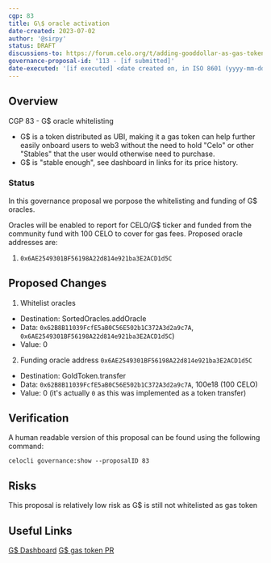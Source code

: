 ```yaml
---
cgp: 83
title: G\$ oracle activation
date-created: 2023-07-02
author: '@sirpy'
status: DRAFT
discussions-to: https://forum.celo.org/t/adding-gooddollar-as-gas-token-on-celo/5383
governance-proposal-id: '113 - [if submitted]'
date-executed: '[if executed] <date created on, in ISO 8601 (yyyy-mm-dd) format>'
---
```

## Overview

CGP 83 - G\$ oracle whitelisting

* G\$ is a token distributed as UBI, making it a gas token can help further easily onboard users to web3 without the need to hold "Celo" or other "Stables" that the user would otherwise need to purchase.
* G\$ is "stable enough", see dashboard in links for its price history.

### Status

In this governance proposal we porpose the whitelisting and funding of G\$ oracles.

Oracles will be enabled to report for CELO/G\$ ticker and funded from the community fund with 100 CELO to cover for gas fees. Proposed oracle addresses are:
1. `0x6AE2549301BF56198A22d814e921ba3E2ACD1d5C`

## Proposed Changes

1. Whitelist oracles
  - Destination: SortedOracles.addOracle
  - Data: `0x62B8B11039FcfE5aB0C56E502b1C372A3d2a9c7A`, `0x6AE2549301BF56198A22d814e921ba3E2ACD1d5C`)
  - Value: 0
2. Funding oracle address `0x6AE2549301BF56198A22d814e921ba3E2ACD1d5C`
  - Destination: GoldToken.transfer
  - Data: `0x62B8B11039FcfE5aB0C56E502b1C372A3d2a9c7A`, 100e18 (100 CELO)
  - Value: 0 (it's actually `0` as this was implemented as a token transfer)

## Verification

A human readable version of this proposal can be found using the following command:

```
celocli governance:show --proposalID 83
```

## Risks
This proposal is relatively low risk as G\$ is still not whitelisted as gas token

## Useful Links
[G\$ Dashboard](https://dashboard.gooddollar.org)
[G\$ gas token PR](https://github.com/GoodDollar/GoodProtocol/pull/269)